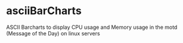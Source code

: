 # asciiBarCharts
ASCII Barcharts to display CPU usage and Memory usage in the motd (Message of the Day) on linux servers
